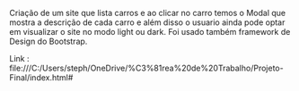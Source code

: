 
Criação de um site que lista carros e ao clicar no carro temos o Modal que mostra a descrição de cada carro e além disso o usuario ainda pode optar em visualizar o site no modo light ou dark. Foi usado também framework de Design do Bootstrap.

Link : file:///C:/Users/steph/OneDrive/%C3%81rea%20de%20Trabalho/Projeto-Final/index.html#
